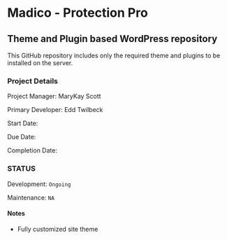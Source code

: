 Madico - Protection Pro
======

Theme and Plugin based WordPress repository
------

This GitHub repository includes only the required theme and plugins to be installed on the server.

### Project Details
Project Manager: MaryKay Scott

Primary Developer: Edd Twilbeck

Start Date:

Due Date:

Completion Date:

### STATUS

Development: `Ongoing`

Maintenance: `NA`

#### Notes
* Fully customized site theme
